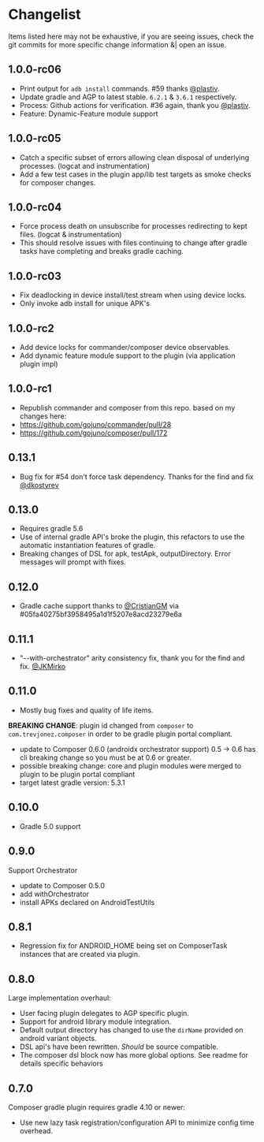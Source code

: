# Changelist
Items listed here may not be exhaustive, if you are seeing issues, check the git commits for more specific change information &| open an issue.

## 1.0.0-rc06
- Print output for `adb install` commands. #59 thanks [@plastiv](https://github.com/plastiv).
- Update gradle and AGP to latest stable. `6.2.1` & `3.6.1` respectively.
- Process: Github actions for verification. #36 again, thank you [@plastiv](https://github.com/plastiv).
- Feature: Dynamic-Feature module support

## 1.0.0-rc05
- Catch a specific subset of errors allowing clean disposal of underlying processes. (logcat and instrumentation)
- Add a few test cases in the plugin app/lib test targets as smoke checks for composer changes. 

## 1.0.0-rc04
- Force process death on unsubscribe for processes redirecting to kept files. (logcat & instrumentation)
- This should resolve issues with files continuing to change after gradle tasks have completing and breaks gradle caching.

## 1.0.0-rc03
- Fix deadlocking in device install/test stream when using device locks.
- Only invoke adb install for unique APK's

## 1.0.0-rc2
- Add device locks for commander/composer device observables.
- Add dynamic feature module support to the plugin (via application plugin impl)

## 1.0.0-rc1
- Republish commander and composer from this repo. based on my changes here:
 - https://github.com/gojuno/commander/pull/28
 - https://github.com/gojuno/composer/pull/172

## 0.13.1
- Bug fix for #54 don't force task dependency. Thanks for the find and fix [@dkostyrev](https://github.com/dkostyrev)
 
## 0.13.0
- Requires gradle 5.6
- Use of internal gradle API's broke the plugin, this refactors to use the automatic instantiation features of gradle.
- Breaking changes of DSL for apk, testApk, outputDirectory. Error messages will prompt with fixes. 

## 0.12.0
- Gradle cache support thanks to [@CristianGM](https://github.com/CristianGM) via #05fa40275bf3958495a1d1f5207e8acd23279e6a 

## 0.11.1
- "--with-orchestrator" arity consistency fix, thank you for the find and fix. [@JKMirko](https://github.com/JKMirko)

## 0.11.0
- Mostly bug fixes and quality of life items.

**BREAKING CHANGE**: plugin id changed from `composer` to `com.trevjonez.composer` in order to be gradle plugin portal compliant.
 
 - update to Composer 0.6.0 (androidx orchestrator support) 0.5 -> 0.6 has cli breaking change so you must be at 0.6 or greater.
 - possible breaking change: core and plugin modules were merged to plugin to be plugin portal compliant
 - target latest gradle version: 5.3.1
 
## 0.10.0
- Gradle 5.0 support

## 0.9.0
Support Orchestrator
 - update to Composer 0.5.0
 - add withOrchestrator
 - install APKs declared on AndroidTestUtils

## 0.8.1
- Regression fix for ANDROID_HOME being set on ComposerTask instances that are created via plugin.

## 0.8.0
Large implementation overhaul:
- User facing plugin delegates to AGP specific plugin.
- Support for android library module integration.
- Default output directory has changed to use the `dirName` provided on android variant objects.
- DSL api's have been rewritten. *Should* be source compatible.
- The composer dsl block now has more global options. See readme for details specific behaviors

## 0.7.0
Composer gradle plugin requires gradle 4.10 or newer:
- Use new lazy task registration/configuration API to minimize config time overhead.
